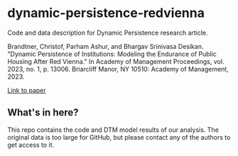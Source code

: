 # dynamic-persistence-redvienna
Code and data description for Dynamic Persistence research article.

Brandtner, Christof, Parham Ashur, and Bhargav Srinivasa Desikan. "Dynamic Persistence of Institutions: Modeling the Endurance of Public Housing After Red Vienna." In Academy of Management Proceedings, vol. 2023, no. 1, p. 13006. Briarcliff Manor, NY 10510: Academy of Management, 2023.

[Link to paper](https://journals.aom.org/doi/abs/10.5465/AMPROC.2023.13006abstract)


## What's in here?

This repo contains the code and DTM model results of our analysis. The original data is too large for GitHub, but please contact any of the authors to get access to it. 
